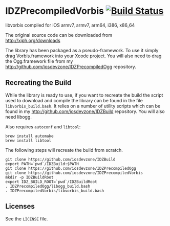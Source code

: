 # IDZPrecompiledVorbis [![Build Status](https://travis-ci.org/iosdevzone/IDZPrecompiledVorbis.svg?branch=master)](https://travis-ci.org/iosdevzone/IDZPrecompiledVorbis)

libvorbis compiled for iOS armv7, armv7, arm64, i386, x86_64

The original source code can be downloaded from http://xiph.org/downloads 

The library has been packaged as a pseudo-framework. To use it simply drag Vorbis.framework into your Xcode project. You will also need to drag the Ogg.framework file from my http://github.com/iosdevzone/IDZPrecompiledOgg repository.

Recreating the Build
--------------------

While the library is ready to use, if you want to recreate the build the script used to download and compile the library can be found in the file `libvorbis_build.bash`. It relies on a number of utility scripts which can be found in my http://github.com/iosdevzone/IDZBuild repository. You will also need libogg.

Also requires `autoconf` and `libtool`:

```
brew install automake
brew install libtool
```

The following steps will recreate the build from scratch.

```
git clone https://github.com/iosdevzone/IDZBuild
export PATH=`pwd`/IDZBuild:$PATH
git clone https://github.com/iosdevzone/IDZPrecompiledOgg
git clone https://github.com/iosdevzone/IDZPrecompiledVorbis
mkdir -p IDZBuildRoot
export IDZ_BUILD_ROOT=`pwd`/IDZBuildRoot
. IDZPrecompiledOgg/libogg_build.bash
. IDZPrecompiledVorbis/libvorbis_build.bash
```

Licenses
--------

See the `LICENSE` file.

